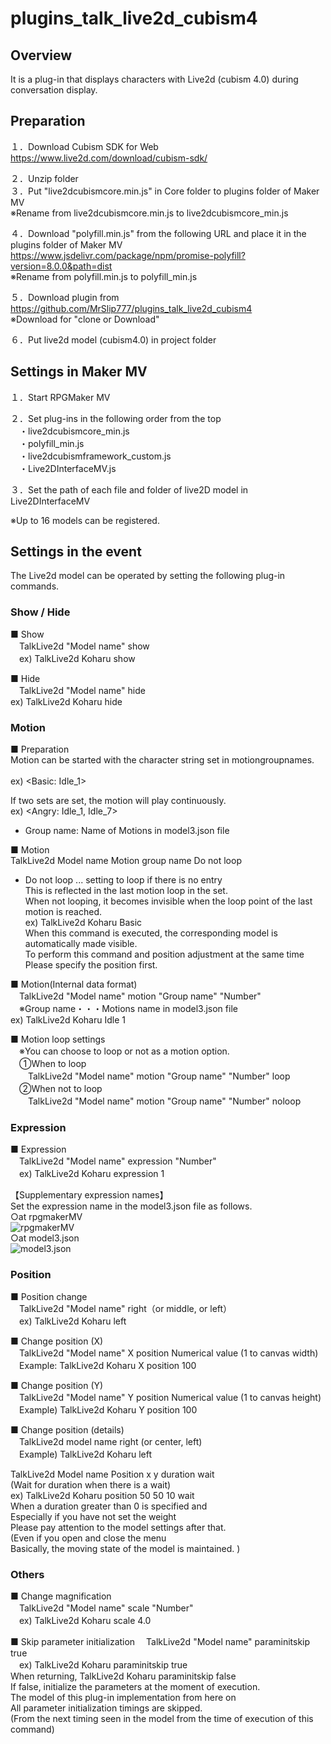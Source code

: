 # plugins_talk_live2d_cubism4

## Overview
It is a plug-in that displays characters with Live2d (cubism 4.0) during conversation display.

## Preparation
１．Download Cubism SDK for Web<br>
https://www.live2d.com/download/cubism-sdk/<br>

２．Unzip folder<br>
３．Put "live2dcubismcore.min.js" in Core folder to plugins folder of Maker MV<br>
※Rename from live2dcubismcore.min.js to live2dcubismcore_min.js<br>

４．Download "polyfill.min.js" from the following URL and place it in the plugins folder of Maker MV<br>
https://www.jsdelivr.com/package/npm/promise-polyfill?version=8.0.0&path=dist<br>
※Rename from polyfill.min.js to polyfill_min.js<br>

５．Download plugin from<br>
https://github.com/MrSlip777/plugins_talk_live2d_cubism4<br>
※Download for "clone or Download"

６．Put live2d model (cubism4.0) in project folder<br>

## Settings in Maker MV
１．Start RPGMaker MV<br>

２．Set plug-ins in the following order from the top<br>
　・live2dcubismcore_min.js<br>
　・polyfill_min.js<br>
　・live2dcubismframework_custom.js<br>
　・Live2DInterfaceMV.js<br>

３．Set the path of each file and folder of live2D model in Live2DInterfaceMV<br>

※Up to 16 models can be registered.<br>

## Settings in the event
The Live2d model can be operated by setting the following plug-in commands.<br>

### Show / Hide
■ Show<br>
　TalkLive2d "Model name" show<br>
　ex) TalkLive2d Koharu show<br>

■ Hide<br>
　TalkLive2d "Model name" hide<br>
  ex) TalkLive2d Koharu hide<br>

### Motion
■ Preparation <br>
 Motion can be started with the character string set in motiongroupnames. <br>
   <Motion group name: Group name> <br>
   ex) <Basic: Idle_1>
   
   If two sets are set, the motion will play continuously.<br>
   ex) <Angry: Idle_1, Idle_7> <br>
  * Group name: Name of Motions in model3.json file <br>

■ Motion <br>
 TalkLive2d Model name Motion group name Do not loop <br>
  * Do not loop ... setting to loop if there is no entry <br>
  This is reflected in the last motion loop in the set. <br>
  When not looping, it becomes invisible when the loop point of the last motion is reached. <br>
  ex) TalkLive2d Koharu Basic<br>
  When this command is executed, the corresponding model is automatically made visible. <br>
  To perform this command and position adjustment at the same time <br>
  Please specify the position first. <br>

■ Motion(Internal data format)<br>
　TalkLive2d "Model name" motion "Group name" "Number"<br>
　※Group name・・・Motions name in model3.json file<br>
  ex) TalkLive2d Koharu Idle 1<br>

■ Motion loop settings<br>
　※You can choose to loop or not as a motion option.<br>
　①When to loop<br>
　　TalkLive2d "Model name" motion "Group name" "Number" loop<br>
　②When not to loop<br>
　　TalkLive2d "Model name" motion "Group name" "Number" noloop<br>

### Expression
■ Expression<br>
　TalkLive2d "Model name" expression "Number"<br>
　ex) TalkLive2d Koharu expression 1<br>

【Supplementary expression names】<br>
Set the expression name in the model3.json file as follows.<br>
○at rpgmakerMV<br>
![rpgmakerMV](https://user-images.githubusercontent.com/17643697/76080779-08559080-5feb-11ea-8230-ff2a17661c53.png)<br>
○at model3.json<br>
![model3.json](https://user-images.githubusercontent.com/17643697/76080786-0b508100-5feb-11ea-9e96-95df2c43432f.png)<br>

### Position
■ Position change<br>
　TalkLive2d "Model name" right（or middle, or left）<br>
　ex) TalkLive2d Koharu left<br>

■ Change position (X) <br>
　TalkLive2d "Model name" X position Numerical value (1 to canvas width) <br>
　Example: TalkLive2d Koharu X position 100 <br>

■ Change position (Y) <br>
　TalkLive2d "Model name" Y position Numerical value (1 to canvas height) <br>
　Example) TalkLive2d Koharu Y position 100 <br>

■ Change position (details) <br>
　TalkLive2d model name right (or center, left) <br>
　Example) TalkLive2d Koharu left <br>

  TalkLive2d Model name Position x y duration wait <br>
  (Wait for duration when there is a wait) <br>
  ex) TalkLive2d Koharu position 50 50 10 wait <br>
  When a duration greater than 0 is specified and <br>
  Especially if you have not set the weight <br>
  Please pay attention to the model settings after that. <br>
  (Even if you open and close the menu <br>
    Basically, the moving state of the model is maintained. ) <br>

### Others
■ Change magnification<br>
　TalkLive2d "Model name" scale "Number"<br>
　ex) TalkLive2d Koharu scale 4.0<br>

■ Skip parameter initialization
　TalkLive2d "Model name" paraminitskip true <br>
　ex) TalkLive2d Koharu paraminitskip true <br>
  When returning, TalkLive2d Koharu paraminitskip false <br>
  If false, initialize the parameters at the moment of execution. <br>
  The model of this plug-in implementation from here on <br>
  All parameter initialization timings are skipped. <br>
  (From the next timing seen in the model from the time of execution of this command) <br>
